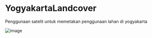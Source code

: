 # YogyakartaLandcover
Penggunaan satelit untuk memetakan penggunaan lahan di yogyakarta

![image](https://user-images.githubusercontent.com/47917349/157400636-66c7b208-b58e-4a93-aea6-e054d88cfea0.png)
